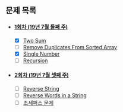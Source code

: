 ## 문제 목록
 - #### [1회차 (19년 7월 둘째 주)](https://github.com/luna-young/LearnAlgorithm/tree/master/문제풀이/JulyWeek2)
    - [x] [Two Sum](https://leetcode.com/problems/two-sum/description/)
    - [ ] [Remove Duplicates From Sorted Array](https://leetcode.com/problems/remove-duplicates-from-sorted-array/description/)
    - [x] [Single Number](https://leetcode.com/problems/single-number/description/)
    - [ ] [Recursion](https://www.acmicpc.net/problem/1074)

 - #### [2회차 (19년 7월 셋째 주)](https://github.com/luna-young/LearnAlgorithm/tree/master/문제풀이/JulyWeek3)
    - [ ] [Reverse String](https://leetcode.com/problems/reverse-string/)
    - [ ] [Reverse Words in a String](https://leetcode.com/problems/reverse-words-in-a-string/)
    - [ ] [조세퍼스 문제](https://www.acmicpc.net/problem/11866)
